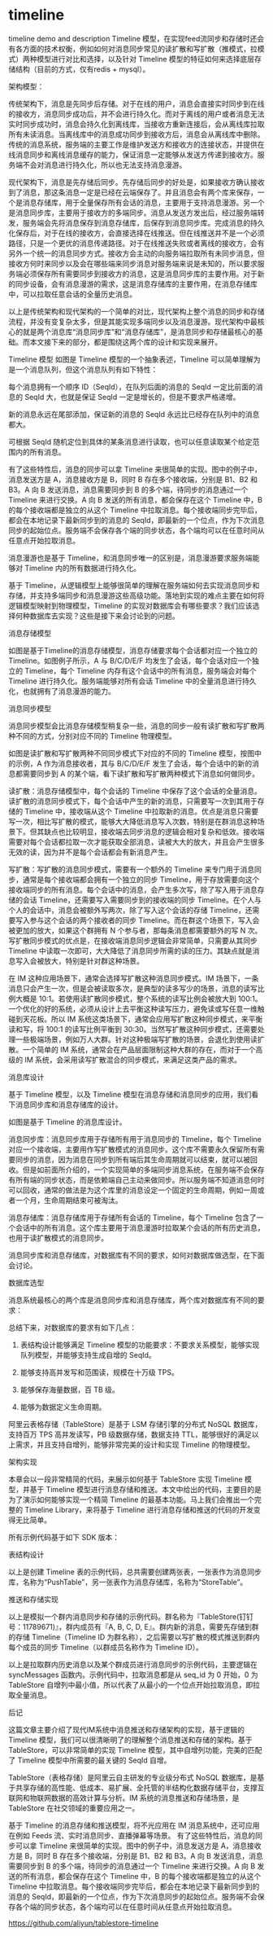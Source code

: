 # timeline
timeline demo and description
 Timeline 模型，在实现feed流同步和存储时还会有各方面的技术权衡，例如如何对消息同步常见的读扩散和写扩散（推模式，拉模式）两种模型进行对比和选择，以及针对 Timeline 模型的特征如何来选择底层存储结构（目前的方式，仅有redis + mysql）。

 架构模型：
  
 传统架构下，消息是先同步后存储。对于在线的用户，消息会直接实时同步到在线的接收方，消息同步成功后，并不会进行持久化。而对于离线的用户或者消息无法实时同步成功时，消息会持久化到离线库，当接收方重新连接后，会从离线库拉取所有未读消息。当离线库中的消息成功同步到接收方后，消息会从离线库中删除。传统的消息系统，服务端的主要工作是维护发送方和接收方的连接状态，并提供在线消息同步和离线消息缓存的能力，保证消息一定能够从发送方传递到接收方。服务端不会对消息进行持久化，所以也无法支持消息漫游。

现代架构下，消息是先存储后同步。先存储后同步的好处是，如果接收方确认接收到了消息，那这条消息一定是已经在云端保存了。并且消息会有两个库来保存，一个是消息存储库，用于全量保存所有会话的消息，主要用于支持消息漫游。另一个是消息同步库，主要用于接收方的多端同步。消息从发送方发出后，经过服务端转发，服务端会先将消息保存到消息存储库，后保存到消息同步库。完成消息的持久化保存后，对于在线的接收方，会直接选择在线推送。但在线推送并不是一个必须路径，只是一个更优的消息传递路径。对于在线推送失败或者离线的接收方，会有另外一个统一的消息同步方式。接收方会主动的向服务端拉取所有未同步消息，但接收方何时来同步以及会在哪些端来同步消息对服务端来说是未知的，所以要求服务端必须保存所有需要同步到接收方的消息，这是消息同步库的主要作用。对于新的同步设备，会有消息漫游的需求，这是消息存储库的主要作用，在消息存储库中，可以拉取任意会话的全量历史消息。

以上是传统架构和现代架构的一个简单的对比，现代架构上整个消息的同步和存储流程，并没有变复杂太多，但是其能实现多端同步以及消息漫游。现代架构中最核心的就是两个消息库“消息同步库”和“消息存储库”，是消息同步和存储最核心的基础。而本文接下来的部分，都是围绕这两个库的设计和实现来展开。

Timeline 模型
如图是 Timeline 模型的一个抽象表述，Timeline 可以简单理解为是一个消息队列，但这个消息队列有如下特性：



每个消息拥有一个顺序 ID（SeqId），在队列后面的消息的 SeqId 一定比前面的消息的 SeqId 大，也就是保证 SeqId 一定是增长的，但是不要求严格递增。

新的消息永远在尾部添加，保证新的消息的 SeqId 永远比已经存在队列中的消息都大。

可根据 SeqId 随机定位到具体的某条消息进行读取，也可以任意读取某个给定范围内的所有消息。



有了这些特性后，消息的同步可以拿 Timeline 来很简单的实现。图中的例子中，消息发送方是 A，消息接收方是 B，同时 B 存在多个接收端，分别是 B1、B2 和 B3。A 向 B 发送消息，消息需要同步到 B 的多个端，待同步的消息通过一个 Timeline 来进行交换。A 向 B 发送的所有消息，都会保存在这个 Timeline 中，B 的每个接收端都是独立的从这个 Timeline 中拉取消息。每个接收端同步完毕后，都会在本地记录下最新同步到的消息的 SeqId，即最新的一个位点，作为下次消息同步的起始位点。服务端不会保存各个端的同步状态，各个端均可以在任意时间从任意点开始拉取消息。



消息漫游也是基于 Timeline，和消息同步唯一的区别是，消息漫游要求服务端能够对 Timeline 内的所有数据进行持久化。



基于 Timeline，从逻辑模型上能够很简单的理解在服务端如何去实现消息同步和存储，并支持多端同步和消息漫游这些高级功能。落地到实现的难点主要在如何将逻辑模型映射到物理模型，Timeline 的实现对数据库会有哪些要求？我们应该选择何种数据库去实现？这些是接下来会讨论到的问题。






消息存储模型






如图是基于Timeline的消息存储模型，消息存储要求每个会话都对应一个独立的 Timeline。如图例子所示，A 与 B/C/D/E/F 均发生了会话，每个会话对应一个独立的 Timeline，每个 Timeline 内存有这个会话中的所有消息，服务端会对每个 Timeline 进行持久化。服务端能够对所有会话 Timeline 中的全量消息进行持久化，也就拥有了消息漫游的能力。





消息同步模型


消息同步模型会比消息存储模型稍复杂一些，消息的同步一般有读扩散和写扩散两种不同的方式，分别对应不同的 Timeline 物理模型。







如图是读扩散和写扩散两种不同同步模式下对应的不同的 Timeline 模型，按图中的示例，A 作为消息接收者，其与 B/C/D/E/F 发生了会话，每个会话中的新的消息都需要同步到 A 的某个端，看下读扩散和写扩散两种模式下消息如何做同步。



读扩散：消息存储模型中，每个会话的 Timeline 中保存了这个会话的全量消息。读扩散的消息同步模式下，每个会话中产生的新的消息，只需要写一次到其用于存储的 Timeline 中，接收端从这个 Timeline 中拉取新的消息。优点是消息只需要写一次，相比写扩散的模式，能够大大降低消息写入次数，特别是在群消息这种场景下。但其缺点也比较明显，接收端去同步消息的逻辑会相对复杂和低效。接收端需要对每个会话都拉取一次才能获取全部消息，读被大大的放大，并且会产生很多无效的读，因为并不是每个会话都会有新消息产生。



写扩散：写扩散的消息同步模式，需要有一个额外的 Timeline 来专门用于消息同步，通常是每个接收端都会拥有一个独立的同步 Timeline，用于存放需要向这个接收端同步的所有消息。每个会话中的消息，会产生多次写，除了写入用于消息存储的会话 Timeline，还需要写入需要同步到的接收端的同步 Timeline。在个人与个人的会话中，消息会被额外写两次，除了写入这个会话的存储 Timeline，还需要写入参与这个会话的两个接收者的同步 Timeline。而在群这个场景下，写入会被更加的放大，如果这个群拥有 N 个参与者，那每条消息都需要额外的写 N 次。写扩散同步模式的优点是，在接收端消息同步逻辑会非常简单，只需要从其同步 Timeline 中读取一次即可，大大降低了消息同步所需的读的压力。其缺点就是消息写入会被放大，特别是针对群这种场景。



在 IM 这种应用场景下，通常会选择写扩散这种消息同步模式。IM 场景下，一条消息只会产生一次，但是会被读取多次，是典型的读多写少的场景，消息的读写比例大概是 10:1。若使用读扩散同步模式，整个系统的读写比例会被放大到 100:1。一个优化的好的系统，必须从设计上去平衡这种读写压力，避免读或写任意一维触碰到天花板。所以 IM 系统这类场景下，通常会应用写扩散这种同步模式，来平衡读和写，将 100:1 的读写比例平衡到 30:30。当然写扩散这种同步模式，还需要处理一些极端场景，例如万人大群。针对这种极端写扩散的场景，会退化到使用读扩散。一个简单的 IM 系统，通常会在产品层面限制这种大群的存在，而对于一个高级的 IM 系统，会采用读写扩散混合的同步模式，来满足这类产品的需求。


消息库设计


基于 Timeline 模型，以及 Timeline 模型在消息存储和消息同步的应用，我们看下消息同步库和消息存储库的设计。







如图是基于 Timeline 的消息库设计。



消息同步库：消息同步库用于存储所有用于消息同步的 Timeline，每个 Timeline 对应一个接收端，主要用作写扩散模式的消息同步。这个库不需要永久保留所有需要同步的消息，因为消息在同步到所有端后其生命周期就可以结束，就可以被回收。但是如前面所介绍的，一个实现简单的多端同步消息系统，在服务端不会保存有所有端的同步状态，而是依赖端自己主动来做同步。所以服务端不知道消息何时可以回收，通常的做法是为这个库里的消息设定一个固定的生命周期，例如一周或者一个月，生命周期结束可被淘汰。



消息存储库：消息存储库用于存储所有会话的 Timeline，每个 Timeline 包含了一个会话中的所有消息。这个库主要用于消息漫游时拉取某个会话的所有历史消息，也用于读扩散模式的消息同步。



消息同步库和消息存储库，对数据库有不同的要求，如何对数据库做选型，在下面会讨论。


数据库选型


消息系统最核心的两个库是消息同步库和消息存储库，两个库对数据库有不同的要求：







总结下来，对数据库的要求有如下几点：



1. 表结构设计能够满足 Timeline 模型的功能要求：不要求关系模型，能够实现队列模型，并能够支持生成自增的 SeqId。



2. 能够支持高并发写和范围读，规模在十万级 TPS。



3. 能够保存海量数据，百 TB 级。



4. 能够为数据定义生命周期。



阿里云表格存储（TableStore）是基于 LSM 存储引擎的分布式 NoSQL 数据库，支持百万 TPS 高并发读写，PB 级数据存储，数据支持 TTL，能够很好的满足以上需求，并且支持自增列，能够非常完美的设计和实现 Timeline 的物理模型。


架构实现


本章会以一段非常精简的代码，来展示如何基于 TableStore 实现 Timeline 模型，并基于 Timeline 模型进行消息存储和推送。本文中给出的代码，主要目的是为了演示如何能够实现一个精简 Timeline 的最基本功能。马上我们会推出一个完整的 Timeline Library，来将基于 Timeline 进行消息存储和推送的代码的开发变得无比简单。



所有示例代码基于如下 SDK 版本：







表结构设计












以上是创建 Timeline 表的示例代码，总共需要创建两张表，一张表作为消息同步库，名称为“PushTable”，另一张表作为消息存储库，名称为“StoreTable”。



推送和存储实现





以上是模拟一个群内消息同步和存储的示例代码。群名称为『TableStore(钉钉号：11789671)』，群内成员有『A, B, C, D, E』。群内新的消息，需要先存储到群的存储 Timeline（Timeline ID 为群名称），之后需要以写扩散的模式推送到群内每个成员的同步 Timeline（以群成员名称作为 Timeline ID）。











以上是拉取群内历史消息以及某个群成员进行消息同步的示例代码，主要逻辑在 syncMessages 函数内。示例代码中，拉取消息都是从 seq_id 为 0 开始，0 为 TableStore 自增列中最小值，所以代表了从最小的一个位点开始拉取消息，即拉取全量消息。


后记


这篇文章主要介绍了现代IM系统中消息推送和存储架构的实现，基于逻辑的 Timeline 模型，我们可以很清晰明了的理解整个消息推送和存储的架构。基于 TableStore，可以非常简单的实现 Timeline 模型，其中自增列功能，完美的匹配了 Timeline 模型中所需要的最关键的 SeqId 自增。



TableStore（表格存储）是阿里云自主研发的专业级分布式 NoSQL 数据库，是基于共享存储的高性能、低成本、易扩展、全托管的半结构化数据存储平台，支撑互联网和物联网数据的高效计算与分析。IM 系统的消息推送和存储场景，是 TableStore 在社交领域的重要应用之一。



基于 Timeline 的消息存储和推送模型，将不光应用在 IM 消息系统中，还可应用在例如 Feeds 流、实时消息同步、直播弹幕等场景。
有了这些特性后，消息的同步可以拿 Timeline 来很简单的实现。图中的例子中，消息发送方是 A，消息接收方是 B，同时 B 存在多个接收端，分别是 B1、B2 和 B3。A 向 B 发送消息，消息需要同步到 B 的多个端，待同步的消息通过一个 Timeline 来进行交换。A 向 B 发送的所有消息，都会保存在这个 Timeline 中，B 的每个接收端都是独立的从这个 Timeline 中拉取消息。每个接收端同步完毕后，都会在本地记录下最新同步到的消息的 SeqId，即最新的一个位点，作为下次消息同步的起始位点。服务端不会保存各个端的同步状态，各个端均可以在任意时间从任意点开始拉取消息。

https://github.com/aliyun/tablestore-timeline
